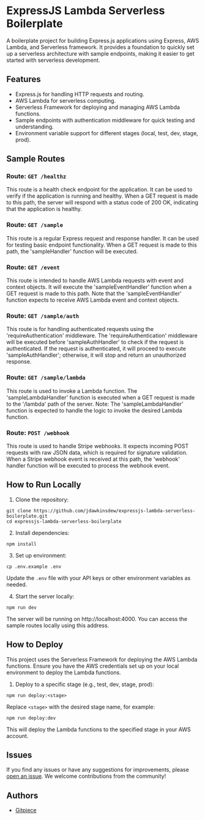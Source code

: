 # ExpressJS Lambda Serverless Boilerplate

A boilerplate project for building Express.js applications using Express, AWS Lambda, and Serverless framework. It provides a foundation to quickly set up a serverless architecture with sample endpoints, making it easier to get started with serverless development.

## Features

- Express.js for handling HTTP requests and routing.
- AWS Lambda for serverless computing.
- Serverless Framework for deploying and managing AWS Lambda functions.
- Sample endpoints with authentication middleware for quick testing and understanding.
- Environment variable support for different stages (local, test, dev, stage, prod).

## Sample Routes

### Route: `GET /healthz`

This route is a health check endpoint for the application. It can be used to verify if the application is running and healthy. When a GET request is made to this path, the server will respond with a status code of 200 OK, indicating that the application is healthy.

### Route: `GET /sample`

This route is a regular Express request and response handler. It can be used for testing basic endpoint functionality. When a GET request is made to this path, the 'sampleHandler' function will be executed.

### Route: `GET /event`

This route is intended to handle AWS Lambda requests with event and context objects. It will execute the 'sampleEventHandler' function when a GET request is made to this path. Note that the 'sampleEventHandler' function expects to receive AWS Lambda event and context objects.

### Route: `GET /sample/auth`

This route is for handling authenticated requests using the 'requireAuthentication' middleware. The 'requireAuthentication' middleware will be executed before 'sampleAuthHandler' to check if the request is authenticated. If the request is authenticated, it will proceed to execute 'sampleAuthHandler'; otherwise, it will stop and return an unauthorized response.

### Route: `GET /sample/lambda`

This route is used to invoke a Lambda function. The 'sampleLambdaHandler' function is executed when a GET request is made to the '/lambda' path of the server. Note: The 'sampleLambdaHandler' function is expected to handle the logic to invoke the desired Lambda function.

### Route: `POST /webhook`

This route is used to handle Stripe webhooks. It expects incoming POST requests with raw JSON data, which is required for signature validation. When a Stripe webhook event is received at this path, the 'webhook' handler function will be executed to process the webhook event.

## How to Run Locally

1. Clone the repository:

```
git clone https://github.com/jdawkinsdew/expressjs-lambda-serverless-boilerplate.git
cd expressjs-lambda-serverless-boilerplate
```

2. Install dependencies:

```
npm install
```

3. Set up environment:

```
cp .env.example .env
```

Update the `.env` file with your API keys or other environment variables as needed.

4. Start the server locally:

```
npm run dev
```

The server will be running on http://localhost:4000. You can access the sample routes locally using this address.

## How to Deploy

This project uses the Serverless Framework for deploying the AWS Lambda functions. Ensure you have the AWS credentials set up on your local environment to deploy the Lambda functions.

1. Deploy to a specific stage (e.g., test, dev, stage, prod):

```
npm run deploy:<stage>
```

Replace `<stage>` with the desired stage name, for example:

```
npm run deploy:dev
```

This will deploy the Lambda functions to the specified stage in your AWS account.

## Issues

If you find any issues or have any suggestions for improvements, please [open an issue](https://github.com/jdawkinsdew/nodejs-lambda-serverless-boilerplate/issues). We welcome contributions from the community!

## Authors

- [Gitpiece](https://github.com/jdawkinsdew)
